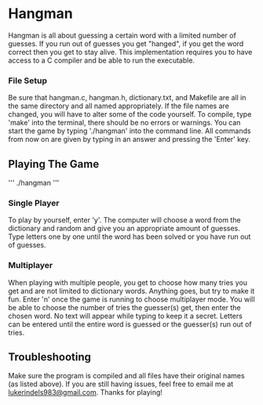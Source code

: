 # Hangman

Hangman is all about guessing a certain word with a limited number of
guesses. If you run out of guesses you get "hanged", if you get the word
correct then you get to stay alive. This implementation requires you to
have access to a C compiler and be able to run the executable. 

### File Setup

Be sure that hangman.c, hangman.h, dictionary.txt, and Makefile are all in
the same directory and all named appropriately. If the file names are
changed, you will have to alter some of the code yourself. To compile,
type 'make' into the terminal, there should be no errors or warnings.
You can start the game by typing './hangman' into the command line. All
commands from now on are given by typing in an answer and pressing the
'Enter' key.

## Playing The Game

'''
./hangman
'''

### Single Player

To play by yourself, enter 'y'. The computer will choose a word from 
the dictionary and random and give you an appropriate amount of
guesses. Type letters one by one until the word has been solved or
you have run out of guesses.

### Multiplayer

When playing with multiple people, you get to choose how many tries you
get and are not limited to dictionary words. Anything goes, but try to 
make it fun. Enter 'n' once the game is running to choose multiplayer
mode. You will be able to choose the number of tries the guesser(s) 
get, then enter the chosen word. No text will appear while typing to 
keep it a secret. Letters can be entered until the entire word is 
guessed or the guesser(s) run out of tries.

## Troubleshooting

Make sure the program is compiled and all files have their original
names (as listed above). If you are still having issues, feel free to
email me at lukerindels983@gmail.com. Thanks for playing!
